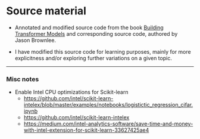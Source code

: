 # Source material

* Annotated and modified source code from the book [Building Transformer Models](https://machinelearningmastery.com/transformer-models-with-attention/) and corresponding source code, authored by Jason Brownlee.

* I have modified this source code for learning purposes, mainly for more explicitness and/or exploring further variations on a given topic.

---

### Misc notes

* Enable Intel CPU optimizations for Scikit-learn
	- https://github.com/intel/scikit-learn-intelex/blob/master/examples/notebooks/logistictic_regression_cifar.ipynb
	- https://github.com/intel/scikit-learn-intelex
	- https://medium.com/intel-analytics-software/save-time-and-money-with-intel-extension-for-scikit-learn-33627425ae4
